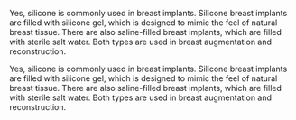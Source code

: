 Yes, silicone is commonly used in breast implants. Silicone breast implants are filled with silicone gel, which is designed to mimic the feel of natural breast tissue. There are also saline-filled breast implants, which are filled with sterile salt water. Both types are used in breast augmentation and reconstruction.

Yes, silicone is commonly used in breast implants. Silicone breast implants are filled with silicone gel, which is designed to mimic the feel of natural breast tissue. There are also saline-filled breast implants, which are filled with sterile salt water. Both types are used in breast augmentation and reconstruction.
